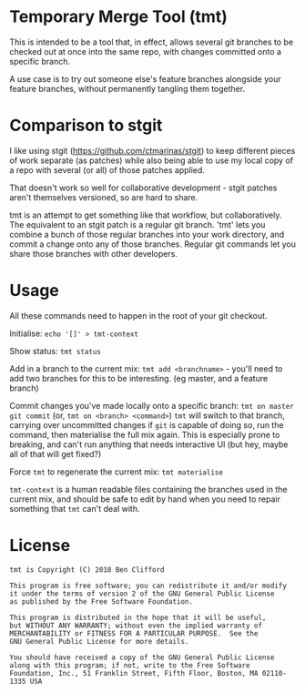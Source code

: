 # Temporary Merge Tool (tmt)

This is intended to be a tool that, in effect, allows several
git branches to be checked out at once into the same repo, with
changes committed onto a specific branch.

A use case is to try out someone else's feature branches alongside
your feature branches, without permanently tangling them together.

# Comparison to stgit

I like using stgit (https://github.com/ctmarinas/stgit) to keep
different pieces of work separate (as patches) while also being able
to use my local copy of a repo with several (or all) of those patches
applied.

That doesn't work so well for collaborative development - stgit patches
aren't themselves versioned, so are hard to share.

tmt is an attempt to get something like that workflow, but
collaboratively. The equivalent to an stgit patch is a regular git
branch. 'tmt' lets you combine a bunch of those regular branches
into your work directory, and commit a change onto any of those
branches. Regular git commands let you share those branches with
other developers.

# Usage

All these commands need to happen in the root of your git checkout.

Initialise: `echo '[]' > tmt-context`

Show status: `tmt status`

Add in a branch to the current mix: `tmt add <branchname>` - you'll
need to add two branches for this to be interesting. (eg master,
and a feature branch)

Commit changes you've made locally onto a specific branch:
`tmt on master git commit` (or, `tmt on <branch> <command>`)
`tmt` will switch to that branch, carrying over uncommitted
changes if `git` is capable of doing so, run the command,
then materialise the full mix again. This is especially prone
to breaking, and can't run anything that needs interactive UI
(but hey, maybe all of that will get fixed?)


Force `tmt` to regenerate the current mix: `tmt materialise`

`tmt-context` is a human readable files containing the branches
used in the current mix, and should be safe to edit by hand when
you need to repair something that `tmt` can't deal with.

# License

    tmt is Copyright (C) 2018 Ben Clifford

    This program is free software; you can redistribute it and/or modify
    it under the terms of version 2 of the GNU General Public License
    as published by the Free Software Foundation.

    This program is distributed in the hope that it will be useful,
    but WITHOUT ANY WARRANTY; without even the implied warranty of
    MERCHANTABILITY or FITNESS FOR A PARTICULAR PURPOSE.  See the
    GNU General Public License for more details.

    You should have received a copy of the GNU General Public License
    along with this program; if not, write to the Free Software
    Foundation, Inc., 51 Franklin Street, Fifth Floor, Boston, MA 02110-1335 USA


